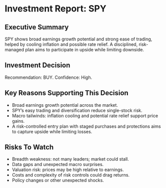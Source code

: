 # Investment Report: SPY
## Executive Summary
SPY shows broad earnings growth potential and strong ease of trading, helped by cooling inflation and possible rate relief. A disciplined, risk-managed plan aims to participate in upside while limiting downside.
## Investment Decision
Recommendation: BUY. Confidence: High.
## Key Reasons Supporting This Decision
- Broad earnings growth potential across the market.
- SPY’s easy trading and diversification reduce single-stock risk.
- Macro tailwinds: inflation cooling and potential rate relief support price gains.
- A risk-controlled entry plan with staged purchases and protections aims to capture upside while limiting losses.
## Risks To Watch
- Breadth weakness: not many leaders; market could stall.
- Data gaps and unexpected macro surprises.
- Valuation risk: prices may be high relative to earnings.
- Costs and complexity of risk controls could drag returns.
- Policy changes or other unexpected shocks.